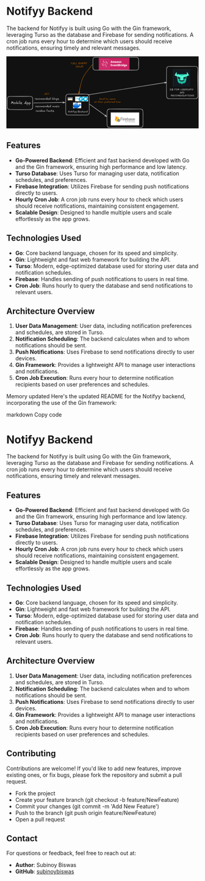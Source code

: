 # Notifyy Backend

The backend for Notifyy is built using Go with the Gin framework, leveraging Turso as the database and Firebase for sending notifications. A cron job runs every hour to determine which users should receive notifications, ensuring timely and relevant messages.

![Notifyy Backend](Notifyy-Backend.png)

## Features

- **Go-Powered Backend**: Efficient and fast backend developed with Go and the Gin framework, ensuring high performance and low latency.
- **Turso Database**: Uses Turso for managing user data, notification schedules, and preferences.
- **Firebase Integration**: Utilizes Firebase for sending push notifications directly to users.
- **Hourly Cron Job**: A cron job runs every hour to check which users should receive notifications, maintaining consistent engagement.
- **Scalable Design**: Designed to handle multiple users and scale effortlessly as the app grows.

## Technologies Used

- **Go**: Core backend language, chosen for its speed and simplicity.
- **Gin**: Lightweight and fast web framework for building the API.
- **Turso**: Modern, edge-optimized database used for storing user data and notification schedules.
- **Firebase**: Handles sending of push notifications to users in real time.
- **Cron Job**: Runs hourly to query the database and send notifications to relevant users.

## Architecture Overview

1. **User Data Management**: User data, including notification preferences and schedules, are stored in Turso.
2. **Notification Scheduling**: The backend calculates when and to whom notifications should be sent.
3. **Push Notifications**: Uses Firebase to send notifications directly to user devices.
4. **Gin Framework**: Provides a lightweight API to manage user interactions and notifications.
5. **Cron Job Execution**: Runs every hour to determine notification recipients based on user preferences and schedules.


Memory updated
Here's the updated README for the Notifyy backend, incorporating the use of the Gin framework:

markdown
Copy code
# Notifyy Backend

The backend for Notifyy is built using Go with the Gin framework, leveraging Turso as the database and Firebase for sending notifications. A cron job runs every hour to determine which users should receive notifications, ensuring timely and relevant messages.

## Features

- **Go-Powered Backend**: Efficient and fast backend developed with Go and the Gin framework, ensuring high performance and low latency.
- **Turso Database**: Uses Turso for managing user data, notification schedules, and preferences.
- **Firebase Integration**: Utilizes Firebase for sending push notifications directly to users.
- **Hourly Cron Job**: A cron job runs every hour to check which users should receive notifications, maintaining consistent engagement.
- **Scalable Design**: Designed to handle multiple users and scale effortlessly as the app grows.

## Technologies Used

- **Go**: Core backend language, chosen for its speed and simplicity.
- **Gin**: Lightweight and fast web framework for building the API.
- **Turso**: Modern, edge-optimized database used for storing user data and notification schedules.
- **Firebase**: Handles sending of push notifications to users in real time.
- **Cron Job**: Runs hourly to query the database and send notifications to relevant users.

## Architecture Overview

1. **User Data Management**: User data, including notification preferences and schedules, are stored in Turso.
2. **Notification Scheduling**: The backend calculates when and to whom notifications should be sent.
3. **Push Notifications**: Uses Firebase to send notifications directly to user devices.
4. **Gin Framework**: Provides a lightweight API to manage user interactions and notifications.
5. **Cron Job Execution**: Runs every hour to determine notification recipients based on user preferences and schedules.

## Contributing
Contributions are welcome! If you'd like to add new features, improve existing ones, or fix bugs, please fork the repository and submit a pull request.

- Fork the project
- Create your feature branch (git checkout -b feature/NewFeature)
- Commit your changes (git commit -m 'Add New Feature')
- Push to the branch (git push origin feature/NewFeature)
- Open a pull request

## Contact
For questions or feedback, feel free to reach out at:
- **Author**: Subinoy Biswas
- **GitHub**: [subinoybiswas](https://github.com/subinoybiswas)

